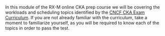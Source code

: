 <!-- CKA Self-Study Mod 2 -->

In this module of the RX-M online CKA prep course we will be covering the workloads and scheduling topics identified by the [CNCF CKA Exam Curriculum](https://github.com/cncf/curriculum/blob/master/CKA_Curriculum_V1.19.pdf). If you are not already familiar with the curriculum, take a moment to familiarize yourself, as you will be required to know each of the topics in order to pass the test.
